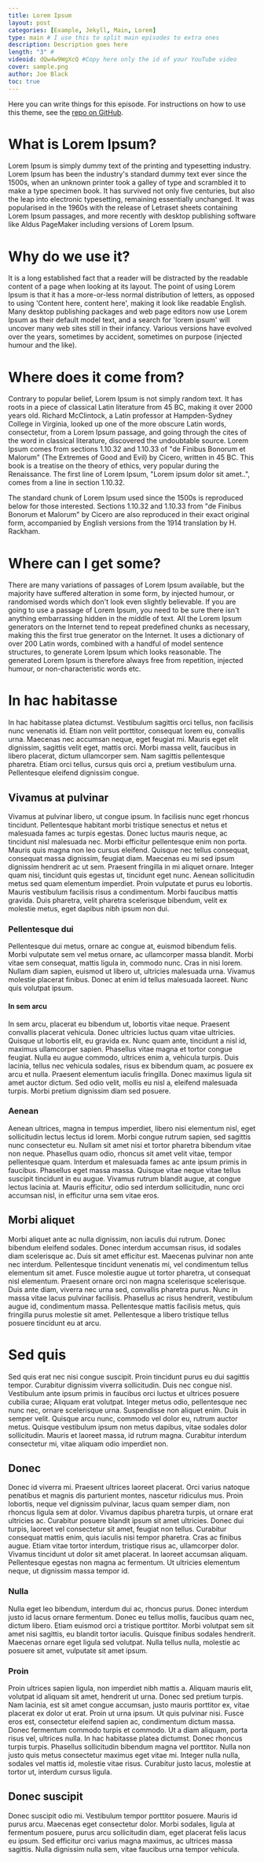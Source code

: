 ```yaml
---
title: Lorem Ipsum
layout: post
categories: [Example, Jekyll, Main, Lorem]
type: main # I use this to split main episodes to extra ones
description: Description goes here
length: "3" #
videoid: dQw4w9WgXcQ #Copy here only the id of your YouTube video
cover: sample.png
author: Joe Black
toc: true
---
```


Here you can write things for this episode.
For instructions on how to use this theme, see the [repo on GitHub](https://github.com/PandaSekh/Jekyll-Podcaster).


# What is Lorem Ipsum?
Lorem Ipsum is simply dummy text of the printing and typesetting industry. Lorem Ipsum has been the industry's standard dummy text ever since the 1500s, when an unknown printer took a galley of type and scrambled it to make a type specimen book. It has survived not only five centuries, but also the leap into electronic typesetting, remaining essentially unchanged. It was popularised in the 1960s with the release of Letraset sheets containing Lorem Ipsum passages, and more recently with desktop publishing software like Aldus PageMaker including versions of Lorem Ipsum.

# Why do we use it?
It is a long established fact that a reader will be distracted by the readable content of a page when looking at its layout. The point of using Lorem Ipsum is that it has a more-or-less normal distribution of letters, as opposed to using 'Content here, content here', making it look like readable English. Many desktop publishing packages and web page editors now use Lorem Ipsum as their default model text, and a search for 'lorem ipsum' will uncover many web sites still in their infancy. Various versions have evolved over the years, sometimes by accident, sometimes on purpose (injected humour and the like).


# Where does it come from?
Contrary to popular belief, Lorem Ipsum is not simply random text. It has roots in a piece of classical Latin literature from 45 BC, making it over 2000 years old. Richard McClintock, a Latin professor at Hampden-Sydney College in Virginia, looked up one of the more obscure Latin words, consectetur, from a Lorem Ipsum passage, and going through the cites of the word in classical literature, discovered the undoubtable source. Lorem Ipsum comes from sections 1.10.32 and 1.10.33 of "de Finibus Bonorum et Malorum" (The Extremes of Good and Evil) by Cicero, written in 45 BC. This book is a treatise on the theory of ethics, very popular during the Renaissance. The first line of Lorem Ipsum, "Lorem ipsum dolor sit amet..", comes from a line in section 1.10.32.

The standard chunk of Lorem Ipsum used since the 1500s is reproduced below for those interested. Sections 1.10.32 and 1.10.33 from "de Finibus Bonorum et Malorum" by Cicero are also reproduced in their exact original form, accompanied by English versions from the 1914 translation by H. Rackham.

# Where can I get some?
There are many variations of passages of Lorem Ipsum available, but the majority have suffered alteration in some form, by injected humour, or randomised words which don't look even slightly believable. If you are going to use a passage of Lorem Ipsum, you need to be sure there isn't anything embarrassing hidden in the middle of text. All the Lorem Ipsum generators on the Internet tend to repeat predefined chunks as necessary, making this the first true generator on the Internet. It uses a dictionary of over 200 Latin words, combined with a handful of model sentence structures, to generate Lorem Ipsum which looks reasonable. The generated Lorem Ipsum is therefore always free from repetition, injected humour, or non-characteristic words etc.



















# In hac habitasse 
In hac habitasse platea dictumst. Vestibulum sagittis orci tellus, non facilisis nunc venenatis id. Etiam non velit porttitor, consequat lorem eu, convallis urna. Maecenas nec accumsan neque, eget feugiat mi. Mauris eget elit dignissim, sagittis velit eget, mattis orci. Morbi massa velit, faucibus in libero placerat, dictum ullamcorper sem. Nam sagittis pellentesque pharetra. Etiam orci tellus, cursus quis orci a, pretium vestibulum urna. Pellentesque eleifend dignissim congue.

## Vivamus at pulvinar
Vivamus at pulvinar libero, ut congue ipsum. In facilisis nunc eget rhoncus tincidunt. Pellentesque habitant morbi tristique senectus et netus et malesuada fames ac turpis egestas. Donec luctus mauris neque, ac tincidunt nisl malesuada nec. Morbi efficitur pellentesque enim non porta. Mauris quis magna non leo cursus eleifend. Quisque nec tellus consequat, consequat massa dignissim, feugiat diam. Maecenas eu mi sed ipsum dignissim hendrerit ac ut sem. Praesent fringilla in mi aliquet ornare. Integer quam nisi, tincidunt quis egestas ut, tincidunt eget nunc. Aenean sollicitudin metus sed quam elementum imperdiet. Proin vulputate et purus eu lobortis. Mauris vestibulum facilisis risus a condimentum. Morbi faucibus mattis gravida. Duis pharetra, velit pharetra scelerisque bibendum, velit ex molestie metus, eget dapibus nibh ipsum non dui.

### Pellentesque dui 
Pellentesque dui metus, ornare ac congue at, euismod bibendum felis. Morbi vulputate sem vel metus ornare, ac ullamcorper massa blandit. Morbi vitae sem consequat, mattis ligula in, commodo nunc. Cras in nisi lorem. Nullam diam sapien, euismod ut libero ut, ultricies malesuada urna. Vivamus molestie placerat finibus. Donec at enim id tellus malesuada laoreet. Nunc quis volutpat ipsum.

#### In sem arcu
In sem arcu, placerat eu bibendum ut, lobortis vitae neque. Praesent convallis placerat vehicula. Donec ultricies luctus quam vitae ultricies. Quisque ut lobortis elit, eu gravida ex. Nunc quam ante, tincidunt a nisl id, maximus ullamcorper sapien. Phasellus vitae magna et tortor congue feugiat. Nulla eu augue commodo, ultrices enim a, vehicula turpis. Duis lacinia, tellus nec vehicula sodales, risus ex bibendum quam, ac posuere ex arcu et nulla. Praesent elementum iaculis fringilla. Donec maximus ligula sit amet auctor dictum. Sed odio velit, mollis eu nisl a, eleifend malesuada turpis. Morbi pretium dignissim diam sed posuere.

### Aenean
Aenean ultrices, magna in tempus imperdiet, libero nisi elementum nisl, eget sollicitudin lectus lectus id lorem. Morbi congue rutrum sapien, sed sagittis nunc consectetur eu. Nullam sit amet nisi et tortor pharetra bibendum vitae non neque. Phasellus quam odio, rhoncus sit amet velit vitae, tempor pellentesque quam. Interdum et malesuada fames ac ante ipsum primis in faucibus. Phasellus eget massa massa. Quisque vitae neque vitae tellus suscipit tincidunt in eu augue. Vivamus rutrum blandit augue, at congue lectus lacinia at. Mauris efficitur, odio sed interdum sollicitudin, nunc orci accumsan nisl, in efficitur urna sem vitae eros.

## Morbi aliquet
Morbi aliquet ante ac nulla dignissim, non iaculis dui rutrum. Donec bibendum eleifend sodales. Donec interdum accumsan risus, id sodales diam scelerisque ac. Duis sit amet efficitur est. Maecenas pulvinar non ante nec interdum. Pellentesque tincidunt venenatis mi, vel condimentum tellus elementum sit amet. Fusce molestie augue ut tortor pharetra, ut consequat nisl elementum. Praesent ornare orci non magna scelerisque scelerisque. Duis ante diam, viverra nec urna sed, convallis pharetra purus. Nunc in massa vitae lacus pulvinar facilisis. Phasellus ac risus hendrerit, vestibulum augue id, condimentum massa. Pellentesque mattis facilisis metus, quis fringilla purus molestie sit amet. Pellentesque a libero tristique tellus posuere tincidunt eu at arcu.


# Sed quis
Sed quis erat nec nisi congue suscipit. Proin tincidunt purus eu dui sagittis tempor. Curabitur dignissim viverra sollicitudin. Duis nec congue nisl. Vestibulum ante ipsum primis in faucibus orci luctus et ultrices posuere cubilia curae; Aliquam erat volutpat. Integer metus odio, pellentesque nec nunc nec, ornare scelerisque urna. Suspendisse non aliquet enim. Duis in semper velit. Quisque arcu nunc, commodo vel dolor eu, rutrum auctor metus. Quisque vestibulum ipsum non metus dapibus, vitae sodales dolor sollicitudin. Mauris et laoreet massa, id rutrum magna. Curabitur interdum consectetur mi, vitae aliquam odio imperdiet non.

## Donec
Donec id viverra mi. Praesent ultrices laoreet placerat. Orci varius natoque penatibus et magnis dis parturient montes, nascetur ridiculus mus. Proin lobortis, neque vel dignissim pulvinar, lacus quam semper diam, non rhoncus ligula sem at dolor. Vivamus dapibus pharetra turpis, ut ornare erat ultricies ac. Curabitur posuere blandit ipsum sit amet ultricies. Donec dui turpis, laoreet vel consectetur sit amet, feugiat non tellus. Curabitur consequat mattis enim, quis iaculis nisi tempor pharetra. Cras ac finibus augue. Etiam vitae tortor interdum, tristique risus ac, ullamcorper dolor. Vivamus tincidunt ut dolor sit amet placerat. In laoreet accumsan aliquam. Pellentesque egestas non magna ac fermentum. Ut ultricies elementum neque, ut dignissim massa tempor id.

### Nulla
Nulla eget leo bibendum, interdum dui ac, rhoncus purus. Donec interdum justo id lacus ornare fermentum. Donec eu tellus mollis, faucibus quam nec, dictum libero. Etiam euismod orci a tristique porttitor. Morbi volutpat sem sit amet nisi sagittis, eu blandit tortor iaculis. Quisque finibus sodales hendrerit. Maecenas ornare eget ligula sed volutpat. Nulla tellus nulla, molestie ac posuere sit amet, vulputate sit amet ipsum.

### Proin
Proin ultrices sapien ligula, non imperdiet nibh mattis a. Aliquam mauris elit, volutpat id aliquam sit amet, hendrerit ut urna. Donec sed pretium turpis. Nam lacinia, est sit amet congue accumsan, justo mauris porttitor ex, vitae placerat ex dolor ut erat. Proin ut urna ipsum. Ut quis pulvinar nisi. Fusce eros est, consectetur eleifend sapien ac, condimentum dictum massa. Donec fermentum commodo turpis et commodo. Ut a diam aliquam, porta risus vel, ultrices nulla. In hac habitasse platea dictumst. Donec rhoncus turpis turpis. Phasellus sollicitudin bibendum magna vel porttitor. Nulla non justo quis metus consectetur maximus eget vitae mi. Integer nulla nulla, sodales vel mattis id, molestie vitae risus. Curabitur justo lacus, molestie at tortor ut, interdum cursus ligula.

## Donec suscipit
Donec suscipit odio mi. Vestibulum tempor porttitor posuere. Mauris id purus arcu. Maecenas eget consectetur dolor. Morbi sodales, ligula at fermentum posuere, purus arcu sollicitudin diam, eget placerat felis lacus eu ipsum. Sed efficitur orci varius magna maximus, ac ultrices massa sagittis. Nulla dignissim nulla sem, vitae faucibus urna tempor vehicula.




